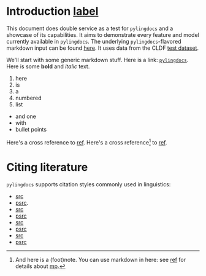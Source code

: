 # Introduction [label](sec:intro)

This document does double service as a test for `pylingdocs` and a showcase of its capabilities.
It aims to demonstrate every feature and model currently available in `pylingdocs`.
The underlying `pylingdocs`-flavored markdown input can be found [here](https://github.com/fmatter/pylingdocs/blob/main/docs/demo.txt).
It uses data from the CLDF [test dataset](https://github.com/fmatter/pylingdocs/tree/main/tests/data/cldf).

We'll start with some generic markdown stuff.
Here is a link: [`pylingdocs`](https://github.com/fmatter/pylingdocs/).
Here is some **bold** and _italic_ text.

1. here
2. is
3. a
4. numbered
3. list

* and one
* with
* bullet points

Here's a cross reference to [ref](sec:linguistics).
Here's a cross reference[^3] to [ref](tab:onetable).

[^3]: And here is a (foot)note. You can use markdown in here: see [ref](sec:linguistics) for details about [mp](apa-se).

# Citing literature

`pylingdocs` supports citation styles commonly used in linguistics:

* [src](alvarez1998split)
* [psrc](alvarez1998split).
* [src](alvarez1998split[133-134])
* [psrc](alvarez1998split[133-134])
* [src](alvarez1998split[133-134],triomeira1999[218])
* [psrc](alvarez1998split[133-134],triomeira1999[218])
* [src](alvarez1998split[133-134,198],triomeira1999[218-323])
* [psrc](alvarez1998split[133-134,198],triomeira1999[218-323])
